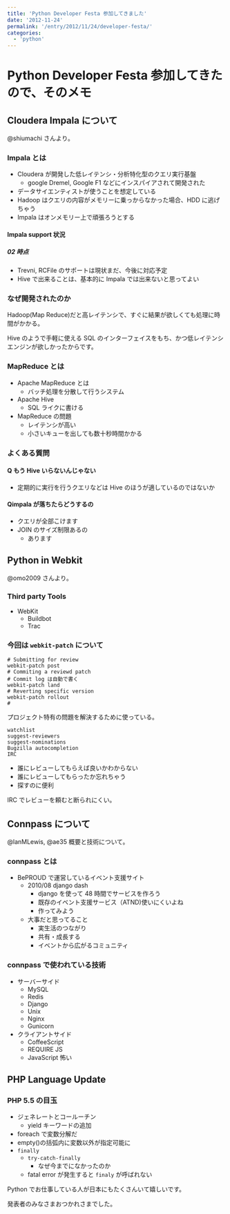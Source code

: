 ```yaml
---
title: 'Python Developer Festa 参加してきました'
date: '2012-11-24'
permalink: '/entry/2012/11/24/developer-festa/'
categories:
  - 'python'
---
```


# Python Developer Festa 参加してきたので、そのメモ

## Cloudera Impala について

@shiumachi さんより。

### Impala とは

- Cloudera が開発した低レイテンシ・分析特化型のクエリ実行基盤
  - google Dremel, Google F1 などにインスパイアされて開発された
- データサイエンティストが使うことを想定している
- Hadoop はクエリの内容がメモリーに乗っからなかった場合、HDD に逃げちゃう
- Impala はオンメモリー上で頑張ろうとする

#### Impala support 状況

##### 02 時点

- Trevni, RCFile のサポートは現状まだ、今後に対応予定
- Hive で出来ることは、基本的に Impala では出来ないと思ってよい

### なぜ開発されたのか

Hadoop(Map Reduce)だと高レイテンシで、すぐに結果が欲しくても処理に時間がかかる。

Hive のようで手軽に使える SQL
のインターフェイスをもち、かつ低レイテンシエンジンが欲しかったからです。

### MapReduce とは

- Apache MapReduce とは
  - バッチ処理を分散して行うシステム
- Apache Hive
  - SQL ライクに書ける
- MapReduce の問題
  - レイテンシが高い
  - 小さいキューを出しても数十秒時間かかる

### よくある質問

#### Q もう Hive いらないんじゃない

- 定期的に実行を行うクエリなどは Hive のほうが適しているのではないか

#### Qimpala が落ちたらどうするの

- クエリが全部こけます
- JOIN のサイズ制限あるの
  - あります

## Python in Webkit

@omo2009 さんより。

### Third party Tools

- WebKit
  - Buildbot
  - Trac

### 今回は `webkit-patch` について

    # Submitting for review
    webkit-patch post
    # Commiting a reviewd patch
    # Commit log は自動で書く
    webkit-patch land
    # Reverting specific version
    webkit-patch rollout
    #

プロジェクト特有の問題を解決するために使っている。

    watchlist
    suggest-reviewers
    suggest-nominations
    Bugzilla autocompletion
    IRC

- 誰にレビューしてもらえば良いかわからない
- 誰にレビューしてもらったか忘れちゃう
- 探すのに便利

IRC でレビューを頼むと断られにくい。

## Connpass について

@lanMLewis, @ae35 概要と技術について。

### connpass とは

- BePROUD で運営しているイベント支援サイト
  - 2010/08 django dash
    - django を使って 48 時間でサービスを作ろう
    - 既存のイベント支援サービス（ATND)使いにくいよね
    - 作ってみよう
  - 大事だと思ってること
    - 実生活のつながり
    - 共有・成長する
    - イベントから広がるコミュニティ

### connpass で使われている技術

- サーバーサイド
  - MySQL
  - Redis
  - Django
  - Unix
  - Nginx
  - Gunicorn
- クライアントサイド
  - CoffeeScript
  - REQUIRE JS
  - JavaScript 怖い

## PHP Language Update

### PHP 5.5 の目玉

- ジェネレートとコールーチン
  - yield キーワードの追加
- foreach で変数分解だ
- empty()の括弧内に変数以外が指定可能に
- `finally`
  - `try-catch-finally`
    - なぜ今までになかったのか
  - fatal error が発生すると `finaly` が呼ばれない

Python でお仕事している人が日本にもたくさんいて嬉しいです。

発表者のみなさまおつかれさまでした。
